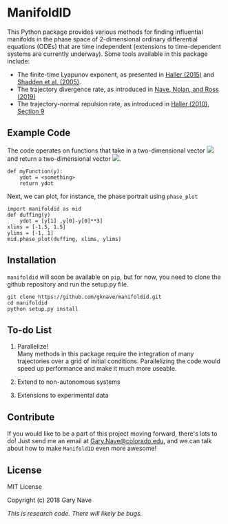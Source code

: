 # ManifoldID

This Python package provides various methods for finding influential manifolds in the phase space of 2-dimensional ordinary differential equations (ODEs) that are time independent (extensions to time-dependent systems are currently underway). Some tools available in this package include:

 - The finite-time Lyapunov exponent, as presented in [Haller (2015)](http://www.georgehaller.com/reprints/annurev-fluid-010313-141322.pdf) and [Shadden et al. (2005)](http://citeseerx.ist.psu.edu/viewdoc/download?doi=10.1.1.120.439&rep=rep1&type=pdf).
 - The trajectory divergence rate, as introduced in [Nave, Nolan, and Ross (2019)](https://garynave.files.wordpress.com/2019/05/nave-nolan-ross-2019.pdf)
 - The trajectory-normal repulsion rate, as introduced in [Haller (2010), Section 9](http://georgehaller.com/reprints/variLCS.pdf)

## Example Code
The code operates on functions that take in a two-dimensional vector <img src="https://latex.codecogs.com/svg.latex?s=y" /> and return a two-dimensional vector <img src="https://latex.codecogs.com/svg.latex?s=\dot{y}" />.

    def myFunction(y):
        ydot = <something>
        return ydot

Next, we can plot, for instance, the phase portrait using `phase_plot`

    import manifoldid as mid
    def duffing(y)
        ydot = [y[1] ,y[0]-y[0]**3]
    xlims = [-1.5, 1.5]
    ylims = [-1, 1]
    mid.phase_plot(duffing, xlims, ylims)

## Installation
`manifoldid` will soon be available on `pip`, but for now, you need to clone the github repository and run the setup.py file.

    git clone https://github.com/gknave/manifoldid.git
    cd manifoldid
    python setup.py install

## To-do List
1. Parallelize!   
   Many methods in this package require the integration of many trajectories over a grid of initial conditions. Parallelizing the code would speed up performance and make it much more useable.

2. Extend to non-autonomous systems

3. Extensions to experimental data

## Contribute
If you would like to be a part of this project moving forward, there's lots to do! Just send me an email at [Gary.Nave@colorado.edu](mailto:Gary.Nave@colorado.edu), and we can talk about how to make `ManifoldID` even more awesome!

## License
MIT License

Copyright (c) 2018 Gary Nave

*This is research code. There will likely be bugs.*

